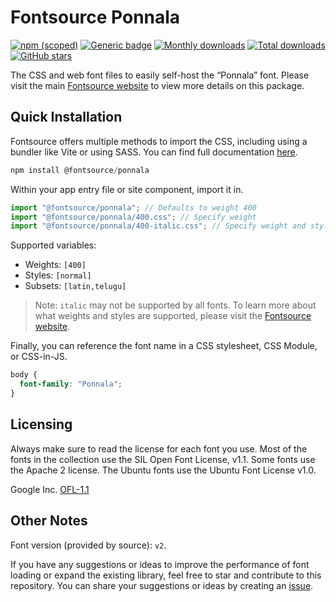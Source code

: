 # Fontsource Ponnala

[![npm (scoped)](https://img.shields.io/npm/v/@fontsource/ponnala?color=brightgreen)](https://www.npmjs.com/package/@fontsource/ponnala) [![Generic badge](https://img.shields.io/badge/fontsource-passing-brightgreen)](https://github.com/fontsource/fontsource) [![Monthly downloads](https://badgen.net/npm/dm/@fontsource/ponnala)](https://github.com/fontsource/fontsource) [![Total downloads](https://badgen.net/npm/dt/@fontsource/ponnala)](https://github.com/fontsource/fontsource) [![GitHub stars](https://img.shields.io/github/stars/fontsource/fontsource.svg?style=social&label=Star)](https://github.com/fontsource/fontsource/stargazers)

The CSS and web font files to easily self-host the “Ponnala” font. Please visit the main [Fontsource website](https://fontsource.org/fonts/ponnala) to view more details on this package.

## Quick Installation

Fontsource offers multiple methods to import the CSS, including using a bundler like Vite or using SASS. You can find full documentation [here](https://fontsource.org/docs/getting-started/introduction).

```javascript
npm install @fontsource/ponnala
```

Within your app entry file or site component, import it in.

```javascript
import "@fontsource/ponnala"; // Defaults to weight 400
import "@fontsource/ponnala/400.css"; // Specify weight
import "@fontsource/ponnala/400-italic.css"; // Specify weight and style
```

Supported variables:
- Weights: `[400]`
- Styles: `[normal]`
- Subsets: `[latin,telugu]`

> Note: `italic` may not be supported by all fonts. To learn more about what weights and styles are supported, please visit the [Fontsource website](https://fontsource.org/fonts/ponnala).

Finally, you can reference the font name in a CSS stylesheet, CSS Module, or CSS-in-JS.

```css
body {
  font-family: "Ponnala";
}
```

## Licensing
Always make sure to read the license for each font you use. Most of the fonts in the collection use the SIL Open Font License, v1.1. Some fonts use the Apache 2 license. The Ubuntu fonts use the Ubuntu Font License v1.0.

Google Inc.
[OFL-1.1](http://scripts.sil.org/OFL)

## Other Notes
Font version (provided by source): `v2`.

If you have any suggestions or ideas to improve the performance of font loading or expand the existing library, feel free to star and contribute to this repository. You can share your suggestions or ideas by creating an [issue](https://github.com/fontsource/fontsource/issues).